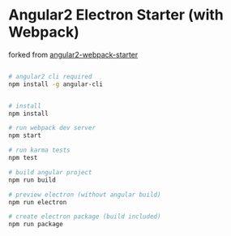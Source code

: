 
# Angular2 Electron Starter (with Webpack)
forked from [angular2-webpack-starter](https://github.com/AngularClass/angular2-webpack-starter)


```bash

# angular2 cli required
npm install -g angular-cli


# install
npm install

# run webpack dev server
npm start

# run karma tests
npm test

# build angular project
npm run build

# preview electron (without angular build)
npm run electron

# create electron package (build included)
npm run package

```
